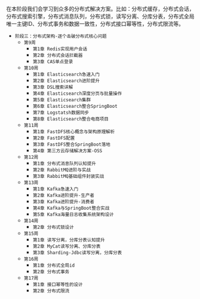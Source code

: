 在本阶段我们会学习到众多的分布式解决方案。比如：分布式缓存，分布式会话，分布式搜索引擎，分布式消息队列，分布式锁，读写分离、分库分表，分布式全局唯一主键ID、分布式事务和数据一致性，分布式接口幂等性，分布式限流等。

* `阶段三：分布式架构-逐个击破分布式核心问题`
    * `第9周`
        * `第1章 Redis实现用户会话`
        * `第2章 分布式会话拦截器`
        * `第3章 CAS单点登录`
    * `第10周`
        * `第1章 Elasticsearch急速入门`
        * `第2章 Elasticsearch进阶提升`
        * `第3章 DSL搜索详解`
        * `第4章 Elasticsearch深度分页与批量操作`
        * `第5章 Elasticsearch集群`
        * `第6章 Elasticsearch整合SpringBoot`
        * `第7章 Logstatsh数据同步`
        * `第8章 Elasticsearch整合电商项目`
    * `第11周`
        * `第1章 FastDFS核心概念与架构原理解析`
        * `第2章 FastDFS配置`
        * `第3章 FastDFS整合SpringBoot落地`
        * `第4章 第三方云存储解决方案-OSS`
    * `第12周`
        * `第1章 分布式消息队列认知提升`
        * `第2章 RabbitMQ进阶与实战`
        * `第3章 RabbitMQ基础组件封装实战`
    * `第13周`
        * `第1章 Kafka急速入门`
        * `第2章 Kafka进阶提升-生产者`
        * `第3章 Kafka进阶提升-消费者`
        * `第4章 Kafka与SpringBoot整合实战`
        * `第5章 Kafka海量日志收集系统架构设计`
    * `第14周`
        * `第2章 分布式锁设计`
    * `第15周`
        * `第1章 读写分离，分库分表认知提升`
        * `第2章 MyCat读写分离、分库分表`
        * `第3章 Sharding-Jdbc读写分离，分库分表`
    * `第16周`
        * `第1章 分布式全局id`
        * `第2章 分布式事务`
    * `第17周`
        * `第1章 接口幂等性的设计`
        * `第2章 分布式限流`